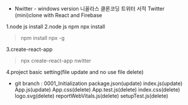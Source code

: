 * Nwitter - windows version 니꼴라스 클론코딩 트위터 서적
Twitter (mini)clone with React and Firebase

1.node js install
2.node js npm npx install
 > npm install npx -g

3.create-react-app
 > npx create-react-app nwitter

4.project basic setting(file update and no use file delete)
* git branch : 0001_Initialization
package.json(update)
index.js(update)
App.js(update)
App.css(delete)
App.test.js(delete)
index.css(delete)
logo.svg(delete)
reportWebVitals.js(delete)
setupTest.js(delete)